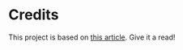 # Credits

This project is based on [this article](https://baccini-al.medium.com/how-to-containerize-a-github-actions-self-hosted-runner-5994cc08b9fb). Give it a read!

